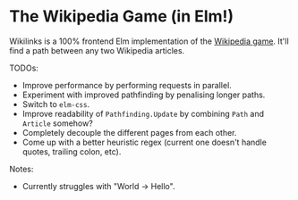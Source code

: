 # The Wikipedia Game (in Elm!)

Wikilinks is a 100% frontend Elm implementation of the [Wikipedia game](https://en.wikipedia.org/wiki/Wikipedia:Wiki_Game). It'll find a path between any two Wikipedia articles.

TODOs:
* Improve performance by performing requests in parallel.
* Experiment with improved pathfinding by penalising longer paths.
* Switch to `elm-css`.
* Improve readability of `Pathfinding.Update` by combining `Path` and `Article` somehow?
* Completely decouple the different pages from each other.
* Come up with a better heuristic regex (current one doesn't handle quotes, trailing colon, etc).

Notes:
* Currently struggles with "World -> Hello".